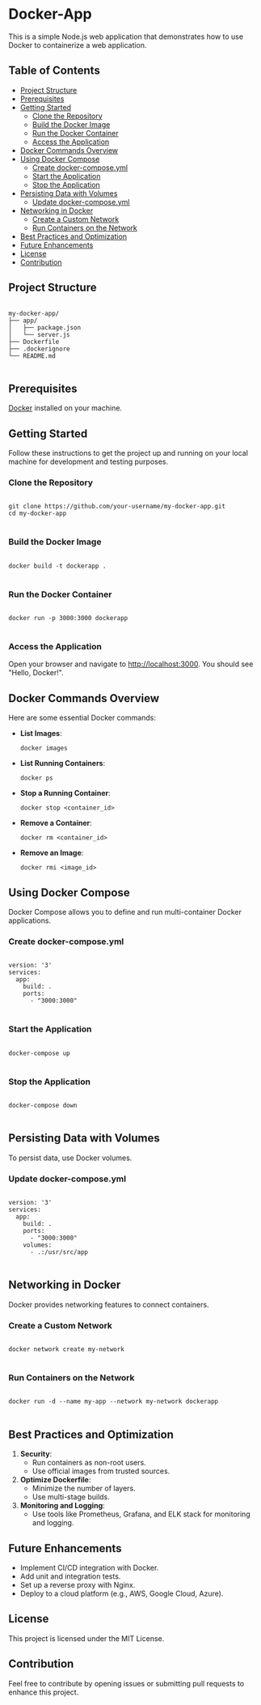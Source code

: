 <h1>Docker-App</h1>

<p>This is a simple Node.js web application that demonstrates how to use Docker to containerize a web application.</p>

## Table of Contents
- [Project Structure](#project-structure)
- [Prerequisites](#prerequisites)
- [Getting Started](#getting-started)
  - [Clone the Repository](#clone-the-repository)
  - [Build the Docker Image](#build-the-docker-image)
  - [Run the Docker Container](#run-the-docker-container)
  - [Access the Application](#access-the-application)
- [Docker Commands Overview](#docker-commands-overview)
- [Using Docker Compose](#using-docker-compose)
  - [Create docker-compose.yml](#create-docker-composeyml)
  - [Start the Application](#start-the-application)
  - [Stop the Application](#stop-the-application)
- [Persisting Data with Volumes](#persisting-data-with-volumes)
  - [Update docker-compose.yml](#update-docker-composeyml)
- [Networking in Docker](#networking-in-docker)
  - [Create a Custom Network](#create-a-custom-network)
  - [Run Containers on the Network](#run-containers-on-the-network)
- [Best Practices and Optimization](#best-practices-and-optimization)
- [Future Enhancements](#future-enhancements)
- [License](#license)
- [Contribution](#contribution)


<h2>Project Structure</h2>

<pre>
<code>
my-docker-app/
├── app/
│   ├── package.json
│   └── server.js
├── Dockerfile
├── .dockerignore
└── README.md
</code>
</pre>

<h2>Prerequisites</h2>

<p>
  <a href="https://www.docker.com/get-started" target="_blank">Docker</a> installed on your machine.
</p>

<h2>Getting Started</h2>

<p>Follow these instructions to get the project up and running on your local machine for development and testing purposes.</p>

<h3>Clone the Repository</h3>

<pre>
<code>
git clone https://github.com/your-username/my-docker-app.git
cd my-docker-app
</code>
</pre>

<h3>Build the Docker Image</h3>

<pre>
<code>
docker build -t dockerapp .
</code>
</pre>

<h3>Run the Docker Container</h3>

<pre>
<code>
docker run -p 3000:3000 dockerapp
</code>
</pre>

<h3>Access the Application</h3>

<p>Open your browser and navigate to <a href="http://localhost:3000" target="_blank">http://localhost:3000</a>. You should see "Hello, Docker!".</p>

<h2>Docker Commands Overview</h2>

<p>Here are some essential Docker commands:</p>

<ul>
  <li>
    <strong>List Images</strong>:
    <pre><code>docker images</code></pre>
  </li>
  <li>
    <strong>List Running Containers</strong>:
    <pre><code>docker ps</code></pre>
  </li>
  <li>
    <strong>Stop a Running Container</strong>:
    <pre><code>docker stop &lt;container_id&gt;</code></pre>
  </li>
  <li>
    <strong>Remove a Container</strong>:
    <pre><code>docker rm &lt;container_id&gt;</code></pre>
  </li>
  <li>
    <strong>Remove an Image</strong>:
    <pre><code>docker rmi &lt;image_id&gt;</code></pre>
  </li>
</ul>

<h2>Using Docker Compose</h2>

<p>Docker Compose allows you to define and run multi-container Docker applications.</p>

<h3>Create docker-compose.yml</h3>

<pre>
<code>
version: '3'
services:
  app:
    build: .
    ports:
      - "3000:3000"
</code>
</pre>

<h3>Start the Application</h3>

<pre>
<code>
docker-compose up
</code>
</pre>

<h3>Stop the Application</h3>

<pre>
<code>
docker-compose down
</code>
</pre>

<h2>Persisting Data with Volumes</h2>

<p>To persist data, use Docker volumes.</p>

<h3>Update docker-compose.yml</h3>

<pre>
<code>
version: '3'
services:
  app:
    build: .
    ports:
      - "3000:3000"
    volumes:
      - .:/usr/src/app
</code>
</pre>

<h2>Networking in Docker</h2>

<p>Docker provides networking features to connect containers.</p>

<h3>Create a Custom Network</h3>

<pre>
<code>
docker network create my-network
</code>
</pre>

<h3>Run Containers on the Network</h3>

<pre>
<code>
docker run -d --name my-app --network my-network dockerapp
</code>
</pre>

<h2>Best Practices and Optimization</h2>

<ol>
  <li>
    <strong>Security</strong>:
    <ul>
      <li>Run containers as non-root users.</li>
      <li>Use official images from trusted sources.</li>
    </ul>
  </li>
  <li>
    <strong>Optimize Dockerfile</strong>:
    <ul>
      <li>Minimize the number of layers.</li>
      <li>Use multi-stage builds.</li>
    </ul>
  </li>
  <li>
    <strong>Monitoring and Logging</strong>:
    <ul>
      <li>Use tools like Prometheus, Grafana, and ELK stack for monitoring and logging.</li>
    </ul>
  </li>
</ol>

<h2>Future Enhancements</h2>

<ul>
  <li>Implement CI/CD integration with Docker.</li>
  <li>Add unit and integration tests.</li>
  <li>Set up a reverse proxy with Nginx.</li>
  <li>Deploy to a cloud platform (e.g., AWS, Google Cloud, Azure).</li>
</ul>

<h2>License</h2>

<p>This project is licensed under the MIT License.</p>

<h2>Contribution</h2>

<p>Feel free to contribute by opening issues or submitting pull requests to enhance this project.</p>
